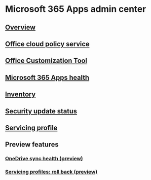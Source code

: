# Microsoft 365 Apps admin center
## [Overview](overview.md)
## [Office cloud policy service](overview-office-cloud-policy-service.md)
## [Office Customization Tool](overview-office-customization-tool.md)
## [Microsoft 365 Apps health](microsoft-365-apps-health.md)
## [Inventory](inventory.md)
## [Security update status](security-update-status.md)
## [Servicing profile](servicing-profile.md)

## Preview features
### [OneDrive sync health (preview)](/onedrive/sync-health)
### [Servicing profiles: roll back (preview)](servicing-profile.md#roll-back-to-a-previous-version-preview)
